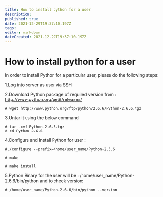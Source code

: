 ```yaml
---
title: How to install python for a user
description: 
published: true
date: 2021-12-29T19:37:10.197Z
tags: 
editor: markdown
dateCreated: 2021-12-29T19:37:10.197Z
---
```


# How to install python for a user


In order to install Python for a particular user, please do the following steps:

1.Log into server as user via SSH

2.Download Python package of required version from : http://www.python.org/getit/releases/

```
# wget http://www.python.org/ftp/python/2.6.6/Python-2.6.6.tgz
```

3.Untar it using the below command


```
# tar -xvf Python-2.6.6.tgz
# cd Python-2.6.6
```

4.Configure and Install Python for user :

```
#./configure --prefix=/home/user_name/Python-2.6.6

# make

# make install
```

5.Python Binary for the user will be : /home/user_name/Python-2.6.6/bin/python and to check version:

```
# /home/user_name/Python-2.6.6/bin/python --version
```

